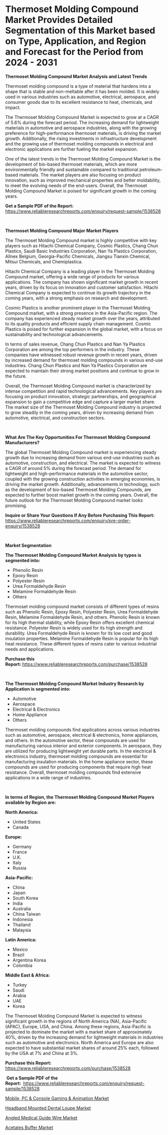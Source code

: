 <p><h1>Thermoset Molding Compound Market Provides Detailed Segmentation of this Market based on Type, Application, and Region and Forecast for the Period from 2024 - 2031</h1></p><p><strong>Thermoset Molding Compound Market Analysis and Latest Trends</strong></p>
<p><p>Thermoset molding compound is a type of material that hardens into a shape that is stable and non-meltable after it has been molded. It is widely used in various industries such as automotive, electrical, aerospace, and consumer goods due to its excellent resistance to heat, chemicals, and impact.</p><p>The Thermoset Molding Compound Market is expected to grow at a CAGR of 5.6% during the forecast period. The increasing demand for lightweight materials in automotive and aerospace industries, along with the growing preference for high-performance thermoset materials, is driving the market growth. Additionally, the rising investments in infrastructure development and the growing use of thermoset molding compounds in electrical and electronic applications are further fueling the market expansion.</p><p>One of the latest trends in the Thermoset Molding Compound Market is the development of bio-based thermoset materials, which are more environmentally friendly and sustainable compared to traditional petroleum-based materials. The market players are also focusing on product innovation, such as improved mechanical properties and better moldability, to meet the evolving needs of the end-users. Overall, the Thermoset Molding Compound Market is poised for significant growth in the coming years.</p></p>
<p><strong>Get a Sample PDF of the Report:&nbsp;</strong> <a href="https://www.reliableresearchreports.com/enquiry/request-sample/1538528">https://www.reliableresearchreports.com/enquiry/request-sample/1538528</a></p>
<p>&nbsp;</p>
<p><strong>Thermoset Molding Compound Major Market Players</strong></p>
<p><p>The Thermoset Molding Compound market is highly competitive with key players such as Hitachi Chemical Company, Cosmic Plastics, Chang Chun Plastics, Saudi Basic Industries Corporation, Nan Ya Plastics Corporation, Allnex Belgium, Georgia-Pacific Chemicals, Jiangsu Tianxin Chemical, Mitsui Chemicals, and Chemiplastica.</p><p>Hitachi Chemical Company is a leading player in the Thermoset Molding Compound market, offering a wide range of products for various applications. The company has shown significant market growth in recent years, driven by its focus on innovation and customer satisfaction. Hitachi Chemical Company is expected to continue its growth trajectory in the coming years, with a strong emphasis on research and development.</p><p>Cosmic Plastics is another prominent player in the Thermoset Molding Compound market, with a strong presence in the Asia-Pacific region. The company has experienced steady market growth over the years, attributed to its quality products and efficient supply chain management. Cosmic Plastics is poised for further expansion in the global market, with a focus on sustainability and technological advancements.</p><p>In terms of sales revenue, Chang Chun Plastics and Nan Ya Plastics Corporation are among the top performers in the industry. These companies have witnessed robust revenue growth in recent years, driven by increased demand for thermoset molding compounds in various end-use industries. Chang Chun Plastics and Nan Ya Plastics Corporation are expected to maintain their strong market positions and continue to grow in the future.</p><p>Overall, the Thermoset Molding Compound market is characterized by intense competition and rapid technological advancements. Key players are focusing on product innovation, strategic partnerships, and geographical expansion to gain a competitive edge and capture a larger market share. The market size of the Thermoset Molding Compound industry is projected to grow steadily in the coming years, driven by increasing demand from automotive, electrical, and construction sectors.</p></p>
<p>&nbsp;</p>
<p><strong>What Are The Key Opportunities For Thermoset Molding Compound Manufacturers?</strong></p>
<p><p>The global Thermoset Molding Compound market is experiencing steady growth due to increasing demand from various end-use industries such as automotive, construction, and electrical. The market is expected to witness a CAGR of around 5% during the forecast period. The demand for lightweight and high-performance materials in the automotive sector, coupled with the growing construction activities in emerging economies, is driving the market growth. Additionally, advancements in technology, such as the development of bio-based Thermoset Molding Compounds, are expected to further boost market growth in the coming years. Overall, the future outlook for the Thermoset Molding Compound market looks promising.</p></p>
<p><strong>Inquire or Share Your Questions If Any Before Purchasing This Report:</strong> <a href="https://www.reliableresearchreports.com/enquiry/pre-order-enquiry/1538528">https://www.reliableresearchreports.com/enquiry/pre-order-enquiry/1538528</a></p>
<p>&nbsp;</p>
<p><strong>Market Segmentation</strong></p>
<p><strong>The Thermoset Molding Compound Market Analysis by types is segmented into:</strong></p>
<p><ul><li>Phenolic Resin</li><li>Epoxy Resin</li><li>Polyester Resin</li><li>Urea Formaldehyde Resin</li><li>Melamine Formaldehyde Resin</li><li>Others</li></ul></p>
<p><p>Thermoset molding compound market consists of different types of resins such as Phenolic Resin, Epoxy Resin, Polyester Resin, Urea Formaldehyde Resin, Melamine Formaldehyde Resin, and others. Phenolic Resin is known for its high thermal stability, while Epoxy Resin offers excellent chemical resistance. Polyester Resin is widely used for its high strength and durability. Urea Formaldehyde Resin is known for its low cost and good insulation properties. Melamine Formaldehyde Resin is popular for its high heat resistance. These different types of resins cater to various industrial needs and applications.</p></p>
<p><strong>Purchase this Report:&nbsp;</strong><a href="https://www.reliableresearchreports.com/purchase/1538528">https://www.reliableresearchreports.com/purchase/1538528</a></p>
<p>&nbsp;</p>
<p><strong>The Thermoset Molding Compound Market Industry Research by Application is segmented into:</strong></p>
<p><ul><li>Automotive</li><li>Aerospace</li><li>Electrical & Electronics</li><li>Home Appliance</li><li>Others</li></ul></p>
<p><p>Thermoset molding compounds find applications across various industries such as automotive, aerospace, electrical & electronics, home appliances, and others. In the automotive sector, these compounds are used for manufacturing various interior and exterior components. In aerospace, they are utilized for producing lightweight yet durable parts. In the electrical & electronics industry, thermoset molding compounds are essential for manufacturing insulation materials. In the home appliance sector, these compounds are used for producing components that require high heat resistance. Overall, thermoset molding compounds find extensive applications in a wide range of industries.</p></p>
<p>&nbsp;</p>
<p><strong>In terms of Region, the Thermoset Molding Compound Market Players available by Region are:</strong></p>
<p>
    <p> <strong> North America: </strong>
        <ul>
            <li>United States</li>
            <li>Canada</li>
        </ul>
        </p> 
    <p> <strong> Europe: </strong>
        <ul>
            <li>Germany</li>
            <li>France</li>
            <li>U.K.</li>
            <li>Italy</li>
            <li>Russia</li>
        </ul>
        </p> 
    <p> <strong> Asia-Pacific: </strong>
        <ul>
            <li>China</li>
            <li>Japan</li>
            <li>South Korea</li>
            <li>India</li>
            <li>Australia</li>
            <li>China Taiwan</li>
            <li>Indonesia</li>
            <li>Thailand</li>
            <li>Malaysia</li>
        </ul>
        </p> 
    <p> <strong> Latin America: </strong>
        <ul>
            <li>Mexico</li>
            <li>Brazil</li>
            <li>Argentina Korea</li>
            <li>Colombia</li>
        </ul>
        </p> 
    <p> <strong> Middle East & Africa: </strong>
        <ul>
            <li>Turkey</li>
            <li>Saudi</li>
            <li>Arabia</li>
            <li>UAE</li>
            <li>Korea</li>
        </ul>
    </p>
    </p>
<p><p>The Thermoset Molding Compound Market is expected to witness significant growth in the regions of North America (NA), Asia-Pacific (APAC), Europe, USA, and China. Among these regions, Asia-Pacific is projected to dominate the market with a market share of approximately 40%, driven by the increasing demand for lightweight materials in industries such as automotive and electronics. North America and Europe are also expected to have substantial market shares of around 25% each, followed by the USA at 7% and China at 3%.</p></p>
<p><strong>Purchase this Report: </strong><a href="https://www.reliableresearchreports.com/purchase/1538528">https://www.reliableresearchreports.com/purchase/1538528</a></p>
<p>&nbsp;<strong>Get a Sample PDF of the Report:&nbsp;&nbsp;</strong><a href="https://www.reliableresearchreports.com/enquiry/request-sample/1538528">https://www.reliableresearchreports.com/enquiry/request-sample/1538528</a></p>
<p><strong></strong></p>
<p><p><a href="https://military-diascia-e68.notion.site/Mobile-PC-Console-Gaming-Animation-Market-Research-Report-Reveals-The-Latest-Trends-And-Opportu-8310e0b6fcec4f9f9291afc806e1cab6">Mobile, PC & Console Gaming & Animation Market</a></p><p><a href="https://view.publitas.com/reportprime-1/headband-mounted-dental-loupe-market-size-share-trends-analysis-report-by-application-regional-outlook-competitive-strategies-and-segment-forecasts-2024-2031/">Headband Mounted Dental Loupe Market</a></p><p><a href="https://view.publitas.com/reportprime-1/angled-medical-guide-wire-market-with-the-goal-of-estimating-the-market-size-and-future-growth-potential-of-various-market-segments-based-on-component-applications-end-user-and-region/">Angled Medical Guide Wire Market</a></p><p><a href="https://view.publitas.com/reportprime-1/acetates-buffer-market-growth-market-trends-covid-19-impact-and-forecasts-for-period-from-2024-2031/">Acetates Buffer Market</a></p></p>